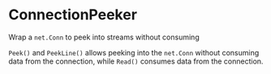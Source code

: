 # ConnectionPeeker
Wrap a `net.Conn` to peek into streams without consuming

`Peek()` and `PeekLine()` allows peeking into the `net.Conn` without consuming data from the connection, while `Read()` consumes data from the connection.
